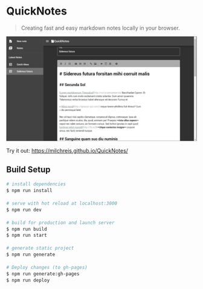 # QuickNotes

> Creating fast and easy markdown notes locally in your browser.

![alt screenshot](https://github.com/Milchreis/QuickNotes/blob/master/screenshots/screenshot1.JPG?raw=true)

Try it out: https://milchreis.github.io/QuickNotes/

## Build Setup

``` bash
# install dependencies
$ npm run install

# serve with hot reload at localhost:3000
$ npm run dev

# build for production and launch server
$ npm run build
$ npm run start

# generate static project
$ npm run generate

# Deploy changes (to gh-pages)
$ npm run generate:gh-pages
$ npm run deploy
```
